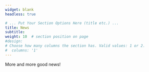 ```yaml
---
widget: blank
headless: true

# ... Put Your Section Options Here (title etc.) ...
title: News
subtitle:
weight: 10  # section position on page
#design:
# Choose how many columns the section has. Valid values: 1 or 2.
#  columns: '1'
---
```


More and more good news!
